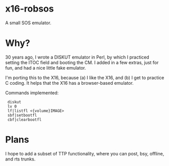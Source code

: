 # x16-robsos
A small SOS emulator.

# Why?
30 years ago, I wrote a DISKUT emulator in Perl, by which I practiced
setting the ITOC field and booting the CM. I added in a few extras,
just for fun, and had a nice little fake emulator.

I'm porting this to the X16, because (a) I like the X16, and (b) I get to
practice C coding.  It helps that the X16 has a browser-based emulator.

Commands implemented:

     diskut
     lv 0
     lf|listfl <{volume}IMAGE>
     sbf|setbootfl
     cbf|clearbootfl

# Plans
I hope to add a subset of TTP functionality, where you can post, bsy, offline,
and rts trunks.

